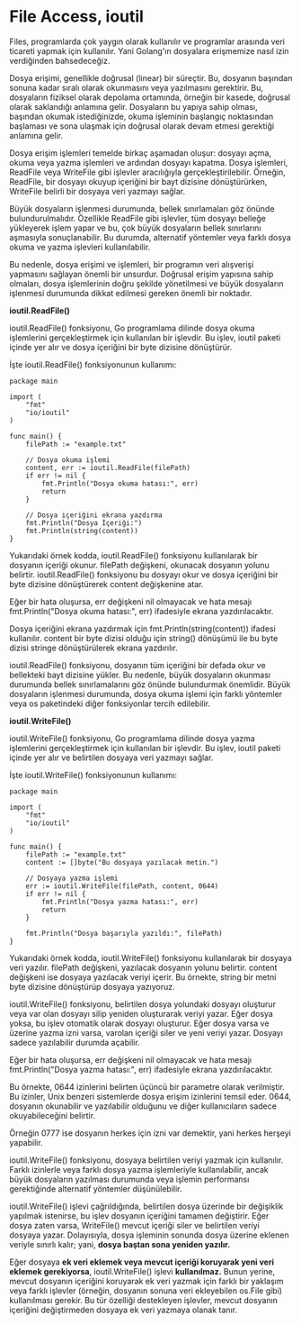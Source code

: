 # File Access, ioutil

Files, programlarda çok yaygın olarak kullanılır ve programlar arasında veri ticareti yapmak için kullanılır. Yani Golang'ın dosyalara erişmemize nasıl izin verdiğinden bahsedeceğiz.

Dosya erişimi, genellikle doğrusal (linear) bir süreçtir. Bu, dosyanın başından sonuna kadar sıralı olarak okunmasını veya yazılmasını gerektirir. Bu, dosyaların fiziksel olarak depolama ortamında, örneğin bir kasede, doğrusal olarak saklandığı anlamına gelir. Dosyaların bu yapıya sahip olması, başından okumak istediğinizde, okuma işleminin başlangıç noktasından başlaması ve sona ulaşmak için doğrusal olarak devam etmesi gerektiği anlamına gelir.

Dosya erişim işlemleri temelde birkaç aşamadan oluşur: dosyayı açma, okuma veya yazma işlemleri ve ardından dosyayı kapatma. Dosya işlemleri, ReadFile veya WriteFile gibi işlevler aracılığıyla gerçekleştirilebilir. Örneğin, ReadFile, bir dosyayı okuyup içeriğini bir bayt dizisine dönüştürürken, WriteFile belirli bir dosyaya veri yazmayı sağlar.

Büyük dosyaların işlenmesi durumunda, bellek sınırlamaları göz önünde bulundurulmalıdır. Özellikle ReadFile gibi işlevler, tüm dosyayı belleğe yükleyerek işlem yapar ve bu, çok büyük dosyaların bellek sınırlarını aşmasıyla sonuçlanabilir. Bu durumda, alternatif yöntemler veya farklı dosya okuma ve yazma işlevleri kullanılabilir.

Bu nedenle, dosya erişimi ve işlemleri, bir programın veri alışverişi yapmasını sağlayan önemli bir unsurdur. Doğrusal erişim yapısına sahip olmaları, dosya işlemlerinin doğru şekilde yönetilmesi ve büyük dosyaların işlenmesi durumunda dikkat edilmesi gereken önemli bir noktadır.

**ioutil.ReadFile()**

ioutil.ReadFile() fonksiyonu, Go programlama dilinde dosya okuma işlemlerini gerçekleştirmek için kullanılan bir işlevdir. Bu işlev, ioutil paketi içinde yer alır ve dosya içeriğini bir byte dizisine dönüştürür.

İşte ioutil.ReadFile() fonksiyonunun kullanımı:

```
package main

import (
	"fmt"
	"io/ioutil"
)

func main() {
	filePath := "example.txt"

	// Dosya okuma işlemi
	content, err := ioutil.ReadFile(filePath)
	if err != nil {
		fmt.Println("Dosya okuma hatası:", err)
		return
	}

	// Dosya içeriğini ekrana yazdırma
	fmt.Println("Dosya İçeriği:")
	fmt.Println(string(content))
}
```

Yukarıdaki örnek kodda, ioutil.ReadFile() fonksiyonu kullanılarak bir dosyanın içeriği okunur. filePath değişkeni, okunacak dosyanın yolunu belirtir. ioutil.ReadFile() fonksiyonu bu dosyayı okur ve dosya içeriğini bir byte dizisine dönüştürerek content değişkenine atar.

Eğer bir hata oluşursa, err değişkeni nil olmayacak ve hata mesajı fmt.Println("Dosya okuma hatası:", err) ifadesiyle ekrana yazdırılacaktır.

Dosya içeriğini ekrana yazdırmak için fmt.Println(string(content)) ifadesi kullanılır. content bir byte dizisi olduğu için string() dönüşümü ile bu byte dizisi stringe dönüştürülerek ekrana yazdırılır.

ioutil.ReadFile() fonksiyonu, dosyanın tüm içeriğini bir defada okur ve bellekteki bayt dizisine yükler. Bu nedenle, büyük dosyaların okunması durumunda bellek sınırlamalarını göz önünde bulundurmak önemlidir. Büyük dosyaların işlenmesi durumunda, dosya okuma işlemi için farklı yöntemler veya os paketindeki diğer fonksiyonlar tercih edilebilir.

**ioutil.WriteFile()**

ioutil.WriteFile() fonksiyonu, Go programlama dilinde dosya yazma işlemlerini gerçekleştirmek için kullanılan bir işlevdir. Bu işlev, ioutil paketi içinde yer alır ve belirtilen dosyaya veri yazmayı sağlar.

İşte ioutil.WriteFile() fonksiyonunun kullanımı:

```
package main

import (
	"fmt"
	"io/ioutil"
)

func main() {
	filePath := "example.txt"
	content := []byte("Bu dosyaya yazılacak metin.")

	// Dosyaya yazma işlemi
	err := ioutil.WriteFile(filePath, content, 0644)
	if err != nil {
		fmt.Println("Dosya yazma hatası:", err)
		return
	}

	fmt.Println("Dosya başarıyla yazıldı:", filePath)
}
```

Yukarıdaki örnek kodda, ioutil.WriteFile() fonksiyonu kullanılarak bir dosyaya veri yazılır. filePath değişkeni, yazılacak dosyanın yolunu belirtir. content değişkeni ise dosyaya yazılacak veriyi içerir. Bu örnekte, string bir metni byte dizisine dönüştürüp dosyaya yazıyoruz.

ioutil.WriteFile() fonksiyonu, belirtilen dosya yolundaki dosyayı oluşturur veya var olan dosyayı silip yeniden oluşturarak veriyi yazar. Eğer dosya yoksa, bu işlev otomatik olarak dosyayı oluşturur. Eğer dosya varsa ve üzerine yazma izni varsa, varolan içeriği siler ve yeni veriyi yazar. Dosyayı sadece yazılabilir durumda açabilir.

Eğer bir hata oluşursa, err değişkeni nil olmayacak ve hata mesajı fmt.Println("Dosya yazma hatası:", err) ifadesiyle ekrana yazdırılacaktır.

Bu örnekte, 0644 izinlerini belirten üçüncü bir parametre olarak verilmiştir. Bu izinler, Unix benzeri sistemlerde dosya erişim izinlerini temsil eder. 0644, dosyanın okunabilir ve yazılabilir olduğunu ve diğer kullanıcıların sadece okuyabileceğini belirtir.

Örneğin 0777 ise dosyanın herkes için izni var demektir, yani herkes herşeyi yapabilir.

ioutil.WriteFile() fonksiyonu, dosyaya belirtilen veriyi yazmak için kullanılır. Farklı izinlerle veya farklı dosya yazma işlemleriyle kullanılabilir, ancak büyük dosyaların yazılması durumunda veya işlemin performansı gerektiğinde alternatif yöntemler düşünülebilir.

ioutil.WriteFile() işlevi çağrıldığında, belirtilen dosya üzerinde bir değişiklik yapılmak istenirse, bu işlev dosyanın içeriğini tamamen değiştirir. Eğer dosya zaten varsa, WriteFile() mevcut içeriği siler ve belirtilen veriyi dosyaya yazar. Dolayısıyla, dosya işleminin sonunda dosya üzerine eklenen veriyle sınırlı kalır; yani, **dosya baştan sona yeniden yazılır.**

Eğer dosyaya **ek veri eklemek veya mevcut içeriği koruyarak yeni veri eklemek gerekiyorsa**, ioutil.WriteFile() işlevi **kullanılmaz.** Bunun yerine, mevcut dosyanın içeriğini koruyarak ek veri yazmak için farklı bir yaklaşım veya farklı işlevler (örneğin, dosyanın sonuna veri ekleyebilen os.File gibi) kullanılması gerekir. Bu tür özelliği destekleyen işlevler, mevcut dosyanın içeriğini değiştirmeden dosyaya ek veri yazmaya olanak tanır.
